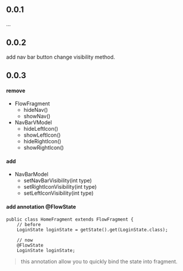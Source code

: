 ## 0.0.1
  ...
  
## 0.0.2
  add nav bar button change visibility method.

## 0.0.3

#### remove
* FlowFragment
	* hideNav()
	* showNav()
* NavBarVModel
	* hideLeftIcon()
	* showLeftIcon()
	* hideRightIcon()
	* showRightIcon()

#### add

* NavBarModel
	* setNavBarVisibility(int type)
	* setRightIconVisibility(int type)
	* setLeftIconVisibility(int type)


#### add annotation @FlowState

```
public class HomeFragment extends FlowFragment {
	// before
	LoginState loginState = getState().get(LoginState.class);

	// now
	@FlowState
    LoginState loginState;
```
> this annotation allow you to quickly bind the state into fragment.

